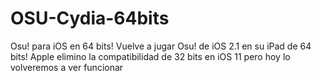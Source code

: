 # OSU-Cydia-64bits
Osu! para iOS en 64 bits!
Vuelve a jugar Osu! de iOS 2.1 en su iPad de 64 bits!
Apple elimino la compatibilidad de 32 bits en iOS 11 pero hoy lo volveremos a ver funcionar

